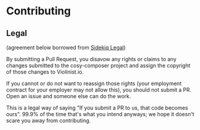 # Contributing

## Legal

(agreement below borrowed from [Sidekiq Legal](https://github.com/mperham/sidekiq/blob/master/.github/contributing.md))

By submitting a Pull Request, you disavow any rights or claims to any changes
submitted to the cosy-composer project and assign the copyright of
those changes to Violinist.io.

If you cannot or do not want to reassign those rights (your employment
contract for your employer may not allow this), you should not submit a PR.
Open an issue and someone else can do the work.

This is a legal way of saying "If you submit a PR to us, that code becomes ours".
99.9% of the time that's what you intend anyways; we hope it doesn't scare you
away from contributing.
